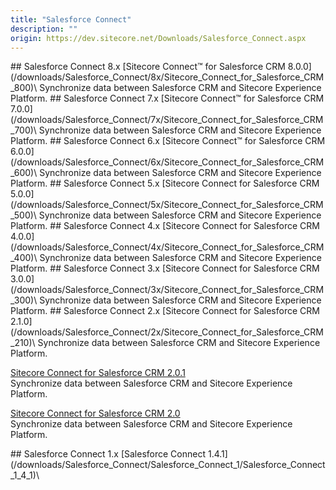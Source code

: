 ```yaml
---
title: "Salesforce Connect"
description: ""
origin: https://dev.sitecore.net/Downloads/Salesforce_Connect.aspx
---
```


<Card variant='outlineRaised' px={0} mb={8}>
<CardHeader>
## Salesforce Connect 8.x
</CardHeader>
<CardBody>
[Sitecore Connect™ for Salesforce CRM 8.0.0](/downloads/Salesforce_Connect/8x/Sitecore_Connect_for_Salesforce_CRM_800)\
Synchronize data between Salesforce CRM and Sitecore Experience Platform.


</CardBody>          
</Card>
<Card variant='outlineRaised' px={0} mb={8}>
<CardHeader>
## Salesforce Connect 7.x
</CardHeader>
<CardBody>
[Sitecore Connect™ for Salesforce CRM 7.0.0](/downloads/Salesforce_Connect/7x/Sitecore_Connect_for_Salesforce_CRM_700)\
Synchronize data between Salesforce CRM and Sitecore Experience Platform.


</CardBody>          
</Card>
<Card variant='outlineRaised' px={0} mb={8}>
<CardHeader>
## Salesforce Connect 6.x
</CardHeader>
<CardBody>
[Sitecore Connect™ for Salesforce CRM 6.0.0](/downloads/Salesforce_Connect/6x/Sitecore_Connect_for_Salesforce_CRM_600)\
Synchronize data between Salesforce CRM and Sitecore Experience Platform.


</CardBody>          
</Card>
<Card variant='outlineRaised' px={0} mb={8}>
<CardHeader>
## Salesforce Connect 5.x
</CardHeader>
<CardBody>
[Sitecore Connect for Salesforce CRM 5.0.0](/downloads/Salesforce_Connect/5x/Sitecore_Connect_for_Salesforce_CRM_500)\
Synchronize data between Salesforce CRM and Sitecore Experience Platform.


</CardBody>          
</Card>
<Card variant='outlineRaised' px={0} mb={8}>
<CardHeader>
## Salesforce Connect 4.x
</CardHeader>
<CardBody>
[Sitecore Connect for Salesforce CRM 4.0.0](/downloads/Salesforce_Connect/4x/Sitecore_Connect_for_Salesforce_CRM_400)\
Synchronize data between Salesforce CRM and Sitecore Experience Platform.


</CardBody>          
</Card>
<Card variant='outlineRaised' px={0} mb={8}>
<CardHeader>
## Salesforce Connect 3.x
</CardHeader>
<CardBody>
[Sitecore Connect for Salesforce CRM 3.0.0](/downloads/Salesforce_Connect/3x/Sitecore_Connect_for_Salesforce_CRM_300)\
Synchronize data between Salesforce CRM and Sitecore Experience Platform.


</CardBody>          
</Card>
<Card variant='outlineRaised' px={0} mb={8}>
<CardHeader>
## Salesforce Connect 2.x
</CardHeader>
<CardBody>
[Sitecore Connect for Salesforce CRM 2.1.0](/downloads/Salesforce_Connect/2x/Sitecore_Connect_for_Salesforce_CRM_210)\
Synchronize data between Salesforce CRM and Sitecore Experience Platform.

[Sitecore Connect for Salesforce CRM 2.0.1](/downloads/Salesforce_Connect/2x/Sitecore_Connect_for_Salesforce_CRM_201)\
Synchronize data between Salesforce CRM and Sitecore Experience Platform.

[Sitecore Connect for Salesforce CRM 2.0](/downloads/Salesforce_Connect/2x/Sitecore_Connect_for_Salesforce_CRM_20)\
Synchronize data between Salesforce CRM and Sitecore Experience Platform.


</CardBody>          
</Card>
<Card variant='outlineRaised' px={0} mb={8}>
<CardHeader>
## Salesforce Connect 1.x
</CardHeader>
<CardBody>
[Salesforce Connect 1.4.1](/downloads/Salesforce_Connect/Salesforce_Connect_1/Salesforce_Connect_1_4_1)\

</CardBody>          
</Card>